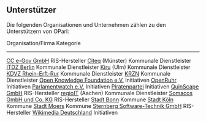 Unterstützer
------------

Die folgenden Organisationen und Unternehmen zählen zu den Unterstützern von OParl:

Organisation/Firma                                                  Kategorie
-----------------------------------------------------------------   -----------
[CC e-Gov GmbH](http://www.cc-egov.de/)                             RIS-Hersteller
[Citeq](http://www.citeq.de/) (Münster)                             Kommunale Dienstleister
[ITDZ Berlin](http://www.itdz-berlin.de/)                           Kommunale Dienstleister
[Kiru](http://www.rz-kiru.de/) (Ulm)                                Kommunale Dienstleister
[KDVZ Rhein-Erft-Rur](http://www.kdvz-frechen.de/)                  Kommunale Dienstleister
[KRZN](http://www.krzn.de/)                                         Kommunale Dienstleister
[Open Knowledge Foundation e.V.](http://okfn.de/)                   Initiativen
[OpenRuhr](http://openruhr.de/)                                     Initiativen
[Parlamentwatch e.V.](http://www.abgeordnetenwatch.de/)             Initiativen
[Piratenpartei](http://www.piratenpartei.de/)                       Initiativen
[QuinScape GmbH](http://www.quinscape.de/)                          RIS-Hersteller
[regioIT](http://www.regioit-aachen.de/) (Aachen)                   Kommunale Dienstleister
[Somacos GmbH und Co. KG](http://www.somacos.de/)                   RIS-Hersteller
[Stadt Bonn](http://www.bonn.de/)                                   Kommune
[Stadt Köln](http://www.stadt-koeln.de/)                            Kommune
[Stadt Moers](http://www.moers.de/)                                 Kommune
[Sternberg Software-Technik GmbH](http://www.sitzungsdienst.net/)   RIS-Hersteller
[Wikimedia Deutschland](http://www.wikimedia.de/)                   Initiativen
